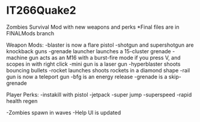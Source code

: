 # IT266Quake2

Zombies Survival Mod with new weapons and perks
*Final files are in FINALMods branch


Weapon Mods:
-blaster is now a flare pistol
-shotgun and supershotgun are knockback guns
-grenade launcher launches a 15-cluster grenade
-machine gun acts as an M16 with a burst-fire mode if you press V, and scopes in with right click
-mini gun is a laser gun
-hyperblaster shoots bouncing bullets
-rocket launches shoots rockets in a diamond shape
-rail gun is now a teleport gun
-bfg is an energy release
-grenade is a skip-grenade

Player Perks:
-instakill with pistol
-jetpack
-super jump
-superspeed
-rapid health regen

-Zombies spawn in waves
-Help UI is updated
